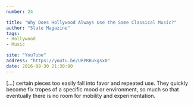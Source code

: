 ```yaml
---
number: 24

title: "Why Does Hollywood Always Use the Same Classical Music?"
author: "Slate Magazine"
tags:
- Hollywood
- Music

site: "YouTube"
address: "https://youtu.be/URPRBukgsx0"
date: 2016-08-30 21:30:00
---
```


[…] certain pieces too easily fall into favor and repeated use. They quickly become fix tropes of a specific mood or environment, so much so that eventually there is no room for mobility and experimentation.
